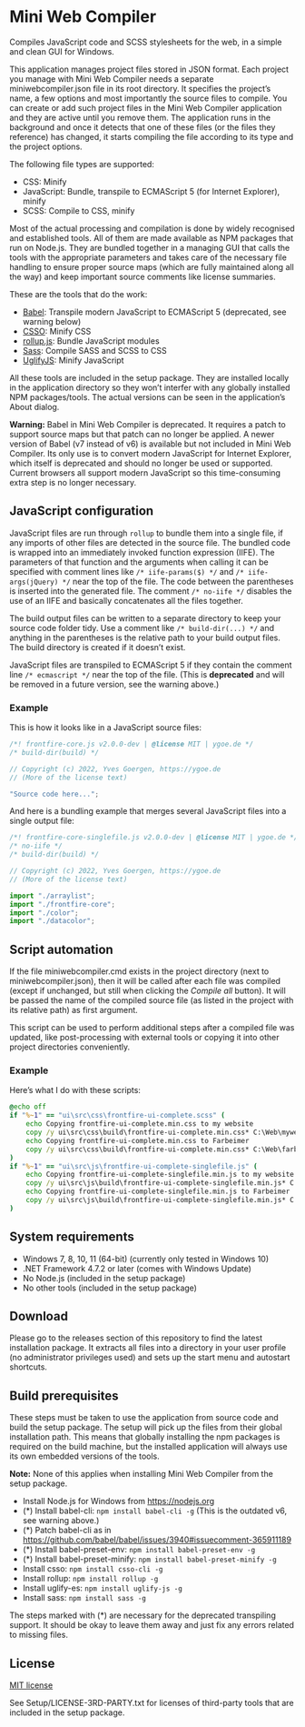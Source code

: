 Mini Web Compiler
=================

Compiles JavaScript code and SCSS stylesheets for the web, in a simple and clean GUI for Windows.

This application manages project files stored in JSON format. Each project you manage with Mini Web Compiler needs a separate miniwebcompiler.json file in its root directory. It specifies the project’s name, a few options and most importantly the source files to compile. You can create or add such project files in the Mini Web Compiler application and they are active until you remove them. The application runs in the background and once it detects that one of these files (or the files they reference) has changed, it starts compiling the file according to its type and the project options.

The following file types are supported:

* CSS: Minify
* JavaScript: Bundle, transpile to ECMAScript 5 (for Internet Explorer), minify
* SCSS: Compile to CSS, minify

Most of the actual processing and compilation is done by widely recognised and established tools. All of them are made available as NPM packages that run on Node.js. They are bundled together in a managing GUI that calls the tools with the appropriate parameters and takes care of the necessary file handling to ensure proper source maps (which are fully maintained along all the way) and keep important source comments like license summaries.

These are the tools that do the work:

* [Babel](https://github.com/babel/babel): Transpile modern JavaScript to ECMAScript 5 (deprecated, see warning below)
* [CSSO](https://github.com/css/csso): Minify CSS
* [rollup.js](https://github.com/rollup/rollup): Bundle JavaScript modules
* [Sass](https://sass-lang.com/install): Compile SASS and SCSS to CSS
* [UglifyJS](https://github.com/mishoo/UglifyJS): Minify JavaScript

All these tools are included in the setup package. They are installed locally in the application directory so they won’t interfer with any globally installed NPM packages/tools. The actual versions can be seen in the application’s About dialog.

**Warning:** Babel in Mini Web Compiler is deprecated. It requires a patch to support source maps but that patch can no longer be applied. A newer version of Babel (v7 instead of v6) is available but not included in Mini Web Compiler. Its only use is to convert modern JavaScript for Internet Explorer, which itself is deprecated and should no longer be used or supported. Current browsers all support modern JavaScript so this time-consuming extra step is no longer necessary.

JavaScript configuration
------------------------
JavaScript files are run through `rollup` to bundle them into a single file, if any imports of other files are detected in the source file. The bundled code is wrapped into an immediately invoked function expression (IIFE). The parameters of that function and the arguments when calling it can be specified with comment lines like `/* iife-params($) */` and `/* iife-args(jQuery) */` near the top of the file. The code between the parentheses is inserted into the generated file. The comment `/* no-iife */` disables the use of an IIFE and basically concatenates all the files together.

The build output files can be written to a separate directory to keep your source code folder tidy. Use a comment like `/* build-dir(...) */` and anything in the parentheses is the relative path to your build output files. The build directory is created if it doesn’t exist.

JavaScript files are transpiled to ECMAScript 5 if they contain the comment line `/* ecmascript */` near the top of the file. (This is **deprecated** and will be removed in a future version, see the warning above.)

### Example

This is how it looks like in a JavaScript source files:

```js
/*! frontfire-core.js v2.0.0-dev | @license MIT | ygoe.de */
/* build-dir(build) */

// Copyright (c) 2022, Yves Goergen, https://ygoe.de
// (More of the license text)

"Source code here...";
```

And here is a bundling example that merges several JavaScript files into a single output file:

```js
/*! frontfire-core-singlefile.js v2.0.0-dev | @license MIT | ygoe.de */
/* no-iife */
/* build-dir(build) */

// Copyright (c) 2022, Yves Goergen, https://ygoe.de
// (More of the license text)

import "./arraylist";
import "./frontfire-core";
import "./color";
import "./datacolor";
```

Script automation
-----------------
If the file miniwebcompiler.cmd exists in the project directory (next to miniwebcompiler.json), then it will be called after each file was compiled (except if unchanged, but still when clicking the *Compile all* button). It will be passed the name of the compiled source file (as listed in the project with its relative path) as first argument.

This script can be used to perform additional steps after a compiled file was updated, like post-processing with external tools or copying it into other project directories conveniently.

### Example

Here’s what I do with these scripts:

```cmd
@echo off
if "%~1" == "ui\src\css\frontfire-ui-complete.scss" (
	echo Copying frontfire-ui-complete.min.css to my website
	copy /y ui\src\css\build\frontfire-ui-complete.min.css* C:\Web\mywebsite\lib\frontfire2 >nul
	echo Copying frontfire-ui-complete.min.css to Farbeimer
	copy /y ui\src\css\build\frontfire-ui-complete.min.css* C:\Web\farbeimer\lib\frontfire2 >nul
)
if "%~1" == "ui\src\js\frontfire-ui-complete-singlefile.js" (
	echo Copying frontfire-ui-complete-singlefile.min.js to my website
	copy /y ui\src\js\build\frontfire-ui-complete-singlefile.min.js* C:\Web\mywebsite\lib\frontfire2 >nul
	echo Copying frontfire-ui-complete-singlefile.min.js to Farbeimer
	copy /y ui\src\js\build\frontfire-ui-complete-singlefile.min.js* C:\Web\farbeimer\lib\frontfire2 >nul
)
```

System requirements
-------------------
* Windows 7, 8, 10, 11 (64-bit) (currently only tested in Windows 10)
* .NET Framework 4.7.2 or later (comes with Windows Update)
* No Node.js (included in the setup package)
* No other tools (included in the setup package)

Download
--------
Please go to the releases section of this repository to find the latest installation package. It extracts all files into a directory in your user profile (no administrator privileges used) and sets up the start menu and autostart shortcuts.

Build prerequisites
-------------------
These steps must be taken to use the application from source code and build the setup package. The setup will pick up the files from their global installation path. This means that globally installing the npm packages is required on the build machine, but the installed application will always use its own embedded versions of the tools.

**Note:** None of this applies when installing Mini Web Compiler from the setup package.

* Install Node.js for Windows from https://nodejs.org
* (*) Install babel-cli: `npm install babel-cli -g` (This is the outdated v6, see warning above.)
* (*) Patch babel-cli as in https://github.com/babel/babel/issues/3940#issuecomment-365911189
* (*) Install babel-preset-env: `npm install babel-preset-env -g`
* (*) Install babel-preset-minify: `npm install babel-preset-minify -g`
* Install csso: `npm install csso-cli -g`
* Install rollup: `npm install rollup -g`
* Install uglify-es: `npm install uglify-js -g`
* Install sass: `npm install sass -g`

The steps marked with (*) are necessary for the deprecated transpiling support. It should be okay to leave them away and just fix any errors related to missing files.

License
-------
[MIT license](https://github.com/ygoe/MiniWebCompiler/blob/master/LICENSE)

See Setup/LICENSE-3RD-PARTY.txt for licenses of third-party tools that are included in the setup package.
